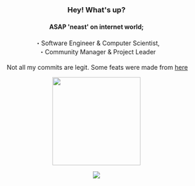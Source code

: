 <div align="center">

### Hey! What's up?
#### ASAP 'neast' on internet world;

&nbsp;・Software Engineer & Computer Scientist,<br> 
&nbsp;・Community Manager & Project Leader<br><br>
&nbsp;Not all my commits are legit. Some feats were made from [here](https://github.com/ghostneast/commit-faker)<br>
</div>

<p align='center'>
<img src="https://media.giphy.com/media/TEnXkcsHrP4YedChhA/giphy.gif" width="200" height="200" frameBorder="0" class="giphy-embed" allowFullScreen></img></p>

<div align='center'>

![](https://komarev.com/ghpvc/?username=ghostneast&color=blue)
<div>

<!-- END LANG TECH-->


